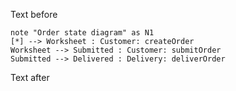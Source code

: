 Text before

```plant
note "Order state diagram" as N1
[*] --> Worksheet : Customer: createOrder
Worksheet --> Submitted : Customer: submitOrder
Submitted --> Delivered : Delivery: deliverOrder
```

Text after
